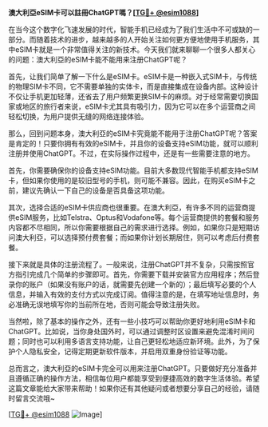 **澳大利亞eSIM卡可以註冊ChatGPT嗎？[[TG💪+ @esim1088](https://t.me/s/esim1088)]**

在当今这个数字化飞速发展的时代，智能手机已经成为了我们生活中不可或缺的一部分。而随着技术的进步，越来越多的人开始关注如何更方便地使用手机服务，其中eSIM卡就是一个非常值得关注的新技术。今天我们就来聊聊一个很多人都关心的问题：澳大利亞的eSIM卡能不能用来注册ChatGPT呢？

首先，让我们简单了解一下什么是eSIM卡。eSIM卡是一种嵌入式SIM卡，与传统的物理SIM卡不同，它不需要单独的实体卡，而是直接集成在设备内部。这种设计不仅让手机更加轻薄，还省去了用户频繁更换SIM卡的麻烦。对于经常需要切换国家或地区的旅行者来说，eSIM卡尤其具有吸引力，因为它可以在多个运营商之间轻松切换，为用户提供无缝的网络连接体验。

那么，回到问题本身，澳大利亞的eSIM卡究竟能不能用于注册ChatGPT呢？答案是肯定的！只要你拥有有效的eSIM卡，并且你的设备支持eSIM功能，就可以顺利注册并使用ChatGPT。不过，在实际操作过程中，还是有一些需要注意的地方。

首先，你需要确保你的设备支持eSIM功能。目前大多数现代智能手机都支持eSIM卡，但如果你使用的是较旧型号的手机，则可能不兼容。因此，在购买eSIM卡之前，建议先确认一下自己的设备是否具备这项功能。

其次，选择合适的eSIM卡供应商也很重要。在澳大利亞，有许多不同的运营商提供eSIM服务，比如Telstra、Optus和Vodafone等。每个运营商提供的套餐和服务内容都不尽相同，所以你需要根据自己的需求进行选择。例如，如果你只是短期访问澳大利亞，可以选择预付费套餐；而如果你计划长期居住，则可以考虑后付费套餐。

接下来就是具体的注册流程了。一般来说，注册ChatGPT并不复杂，只需按照官方指引完成几个简单的步骤即可。首先，你需要下载并安装官方应用程序；然后登录你的账户（如果没有账户的话，就需要先创建一个新的）；最后填写必要的个人信息，并输入有效的支付方式以完成订阅。值得注意的是，在填写地址信息时，务必准确无误地填写你的当前所在地，否则可能会导致注册失败。

当然啦，除了基本的操作之外，还有一些小技巧可以帮助你更好地利用eSIM卡和ChatGPT。比如说，当你身处国外时，可以通过调整时区设置来避免混淆时间问题；同时也可以利用多语言支持功能，让自己更轻松地适应新环境。此外，为了保护个人隐私安全，记得定期更新软件版本，并启用双重身份验证等功能。

总而言之，澳大利亞的eSIM卡完全可以用来注册ChatGPT。只要做好充分准备并且遵循正确的操作方法，相信每位用户都能享受到便捷高效的数字生活体验。希望这篇文章能给大家带来帮助！如果你还有其他疑问或者想要分享自己的经验，请随时留言交流哦~

[[TG💪+ @esim1088](https://t.me/s/esim1088) ![Image](https://i.postimg.cc/4NQfJmqS/Snipaste-2025-05-13-00-14-12.png)]